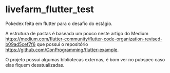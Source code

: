# livefarm_flutter_test

Pokedex feita em flutter para o desafio do estágio.

A estrutura de pastas é baseada um pouco neste artigo do Medium https://medium.com/flutter-community/flutter-code-organization-revised-b09ad5cef7f6 que possui o repositório https://github.com/ConProgramming/flutter-example.

O projeto possui algumas bibliotecas externas, é bom ver no pubspec caso elas fiquem desatualizadas.
